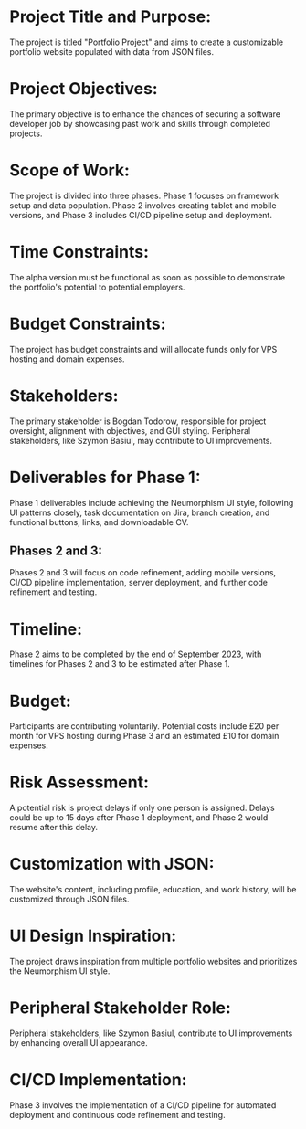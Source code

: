 # Project Title and Purpose:
 The project is titled "Portfolio Project" and aims to create a customizable portfolio website populated with data from JSON files.

# Project Objectives:
 The primary objective is to enhance the chances of securing a software developer job by showcasing past work and skills through completed projects.

# Scope of Work:
 The project is divided into three phases. Phase 1 focuses on framework setup and data population. Phase 2 involves creating tablet and mobile versions, and Phase 3 includes CI/CD pipeline setup and deployment.

# Time Constraints:
 The alpha version must be functional as soon as possible to demonstrate the portfolio's potential to potential employers.

# Budget Constraints:
 The project has budget constraints and will allocate funds only for VPS hosting and domain expenses.

# Stakeholders:
 The primary stakeholder is Bogdan Todorow, responsible for project oversight, alignment with objectives, and GUI styling. Peripheral stakeholders, like Szymon Basiul, may contribute to UI improvements.

# Deliverables for Phase 1:
 Phase 1 deliverables include achieving the Neumorphism UI style, following UI patterns closely, task documentation on Jira, branch creation, and functional buttons, links, and downloadable CV.

## Phases 2 and 3:
 Phases 2 and 3 will focus on code refinement, adding mobile versions, CI/CD pipeline implementation, server deployment, and further code refinement and testing.

# Timeline:
 Phase 2 aims to be completed by the end of September 2023, with timelines for Phases 2 and 3 to be estimated after Phase 1.

# Budget:
 Participants are contributing voluntarily. Potential costs include £20 per month for VPS hosting during Phase 3 and an estimated £10 for domain expenses.

# Risk Assessment:
 A potential risk is project delays if only one person is assigned. Delays could be up to 15 days after Phase 1 deployment, and Phase 2 would resume after this delay.

# Customization with JSON:
 The website's content, including profile, education, and work history, will be customized through JSON files.

# UI Design Inspiration:
 The project draws inspiration from multiple portfolio websites and prioritizes the Neumorphism UI style.

# Peripheral Stakeholder Role:
 Peripheral stakeholders, like Szymon Basiul, contribute to UI improvements by enhancing overall UI appearance.

# CI/CD Implementation:
 Phase 3 involves the implementation of a CI/CD pipeline for automated deployment and continuous code refinement and testing.